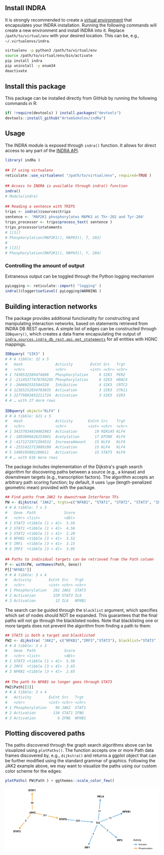 ## Install INDRA

It is strongly recommended to create a [virtual environment](https://virtualenv.pypa.io/en/latest/) that encapsulates your INDRA installation. Running the following commands will create a new environment and install INDRA into it. Replace `/path/to/virtual/env` with your desired location. This can be, e.g., `~/.virtualenvs/indra`.

``` bash
virtualenv -p python3 /path/to/virtual/env
source /path/to/virtual/env/bin/activate
pip install indra
pip uninstall -y enum34
deactivate
```

## Install this package

This package can be installed directly from GitHub by running the following commands in R:

``` R
if( !require(devtools) ) install.packages("devtools")
devtools::install_github("ArtemSokolov/indRa")
```

## Usage

The INDRA module is exposed through `indra()` function. It allows for direct access to any part of the [INDRA API](https://indra.readthedocs.io/en/latest/).

``` R
library( indRa )

## If using virtualenv
reticulate::use_virtualenv( "/path/to/virtual/env", required=TRUE )

## Access to INDRA is available through indra() function
indra()
# Module(indra)

## Reading a sentence with TRIPS
trips <- indra()$sources$trips
sentence <- 'MAP2K1 phosphorylates MAPK3 at Thr-202 and Tyr-204'
trips_processor <- trips$process_text( sentence )
trips_processor$statements
# [[1]]
# Phosphorylation(MAP2K1(), MAPK3(), T, 202)
# 
# [[2]]
# Phosphorylation(MAP2K1(), MAPK3(), Y, 204)
```

### Controlling the amount of output

Extraneous output can be toggled through the Python logging mechanism

``` R
pyLogging <- reticulate::import( "logging" )
indra()$logger$setLevel( pyLogging$WARNING )
```

## Building interaction networks

The package provides additional functionality for constructing and manipulating interaction networks, based on statements retrieved from INDRA DB REST queries. A simple list of edges can be constructed through `IDBquery()`, which creates a data frame encapsulating the output of [`indra.sources.indra_db_rest.api.get_statements`](https://indra.readthedocs.io/en/latest/modules/sources/indra_db_rest/index.html#module-indra.sources.indra_db_rest.api) for all entities with HGNC mappings.

``` R
IDBquery( "SIK3" )
# # A tibble: 32 x 5
#   Hash               Activity        EvCnt Src   Trgt  
#   <chr>              <chr>           <int> <chr> <chr> 
# 1 7430532589474606   Phosphorylation     9 SIK3  PER2  
# 2 -21145377478765295 Phosphorylation     8 SIK3  HDAC4 
# 3 -260602555584320   Inhibition          4 SIK3  CRTC2 
# 4 12365252834703035  Activation          3 SIK3  STK11 
# 5 22779893853211724  Activation          3 SIK3  SIK3  
# # … with 27 more rows

IDBquery( object="KLF4" )
# # A tibble: 621 x 5
#   Hash               Activity       EvCnt Src    Trgt 
#   <chr>              <chr>          <int> <chr>  <chr>
# 1 34237034834082983  Activation        19 MIR145 KLF4 
# 2 -1893896626253041  Acetylation       17 EP300  KLF4 
# 3 -4171272971594532  IncreaseAmount    15 KLF4   KLF4 
# 4 -2531422713809198  Activation        15 KLF4   KLF4 
# 5 1490195882280611   Activation        15 STAT3  KLF4 
# # … with 616 more rows
```

The package includes implementation of the Dijkstra's graph search algorithm for discovering paths between a source (e.g., a kinase) and downstream targets (e.g., transcription factors). The algorithm accepts an arbitrary path scoring function; by default, it uses `lpgm` (length-penalized geometric mean) provided with the package.

``` R
## Find paths from JAK2 to downstream Interferon TFs
PW <- dijkstra( "JAK2", trgts=c("NFKB1", "STAT1", "STAT2", "STAT3", "IRF1", "IRF3") )
# # A tibble: 7 x 3
#   Gene  Path             Score
#   <chr> <list>           <dbl>
# 1 STAT3 <tibble [1 × 4]>  5.56
# 2 STAT1 <tibble [1 × 4]>  4.56
# 3 STAT2 <tibble [1 × 4]>  2.20
# 4 NFKB1 <tibble [3 × 4]>  3.52
# 5 IRF1  <tibble [3 × 4]>  3.15
# 6 IRF3  <tibble [3 × 4]>  3.05
   
## Paths to individual targets can be retrieved from the Path column
P <- with(PW, setNames(Path, Gene))
P[["NFKB1"]]
# # A tibble: 3 x 4
#   Activity        EvCnt Src   Trgt 
#   <chr>           <int> <chr> <chr>
# 1 Phosphorylation   261 JAK2  STAT3
# 2 Activation        329 STAT3 IL6  
# 3 Activation         12 IL6   NFKB1
```

The search can be guided through the `blacklist` argument, which specifies which set of nodes should NOT be expanded. This guarantees that the final paths will not go through the blacklisted nodes. Note that blacklisting one or more targets does not prevent the algorithm from finding a path to them:

``` R
## STAT3 is both a target and blacklisted
PW2 <- dijkstra( "JAK2", c("NFKB1","IRF3","STAT3"), blacklist="STAT3" )
# # A tibble: 3 x 3
#   Gene  Path             Score
#   <chr> <list>           <dbl>
# 1 STAT3 <tibble [1 × 4]>  5.56
# 2 IRF3  <tibble [3 × 4]>  2.65
# 3 NFKB1 <tibble [3 × 4]>  2.65

## The path to NFKB1 no longer goes through STAT3
PW2$Path[[3]]
# # A tibble: 3 x 4
#   Activity        EvCnt Src   Trgt 
#   <chr>           <int> <chr> <chr>
# 1 Phosphorylation    96 JAK2  STAT1
# 2 Activation        134 STAT1 IFNG 
# 3 Activation          6 IFNG  NFKB1
```

## Plotting discovered paths

The paths discovered through the graph search algorithms above can be visualized using `plotPaths()`. The function accepts one or more Path data frames discovered by, e.g., `dijkstra()` and returns a ggplot object that can be further modified using the standard grammar of graphics. Following the JAK2 example above, we may want to visualize the paths using our custom color scheme for the edges:

``` R
plotPaths( PW$Path ) + ggthemes::scale_color_few()
```

![](docs/example1.png)
